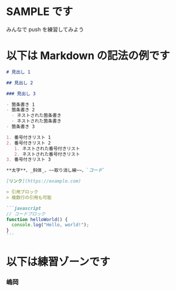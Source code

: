 # SAMPLE です

みんなで push を練習してみよう

# 以下は Markdown の記法の例です

````markdown
# 見出し 1

## 見出し 2

### 見出し 3

- 箇条書き 1
- 箇条書き 2
  - ネストされた箇条書き
  - ネストされた箇条書き
- 箇条書き 3

1. 番号付きリスト 1
2. 番号付きリスト 2
   1. ネストされた番号付きリスト
   2. ネストされた番号付きリスト
3. 番号付きリスト 3

**太字**、_斜体_、~~取り消し線~~、`コード`

[リンク](https://example.com)

> 引用ブロック
> 複数行の引用も可能

```javascript
// コードブロック
function helloWorld() {
  console.log("Hello, world!");
}
```
````

# 以下は練習ゾーンです

### 嶋岡
